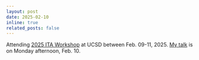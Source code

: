 ```yaml
---
layout: post
date: 2025-02-10 
inline: true
related_posts: false
---
```


Attending [2025 ITA Workshop](https://ita.ucsd.edu/workshop/) at UCSD between Feb. 09-11, 2025. [My talk](/assets/pdf/ITA2025_WM.pdf) is on Monday afternoon, Feb. 10.

